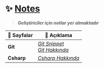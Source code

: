 # ✨ <ins> Notes</ins>
> _**Geliştiriciler için notlar yer almaktadır**_

| 📂 Sayfalar | 📌 Açıklama|
|---------------|-------------------|
| **Git**     | [_Git Snippet_](git/Git1.md)<br>[_Git Hakkında_](git/Git2.md)| 
| **Csharp**     | [_Csharp Hakkında_](c#/cs1.md) | 